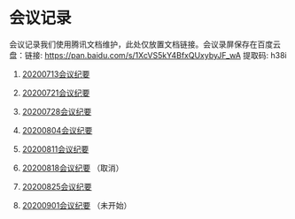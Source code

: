 # 会议记录

会议记录我们使用腾讯文档维护，此处仅放置文档链接。会议录屏保存在百度云盘：链接: https://pan.baidu.com/s/1XcVS5kY4BfxQUxybyJF_wA 提取码: h38i 

1. [20200713会议纪要](https://docs.qq.com/doc/DR0lTbW1Ca0JnaUp0)

2. [20200721会议纪要](https://docs.qq.com/doc/DR3hEU2dDbVlDY0dl)
 
3. [20200728会议纪要](https://docs.qq.com/doc/DR0VEa1FqY1ZzcnB0)
 
4. [20200804会议纪要](https://docs.qq.com/doc/DR2tXQUVQRURFbXRJ)
 
5. [20200811会议纪要](https://docs.qq.com/doc/DR1BXRVBVdmtSeUlT)
 
6. [20200818会议纪要](https://docs.qq.com/doc/DR1N6bWhwcE9YbGxn) （取消）
 
7. [20200825会议纪要](https://docs.qq.com/doc/DR2xka1lyWmNMQ2ds)
 
8. [20200901会议纪要](https://docs.qq.com/doc/DR3JOQkNwQ2FZcUlu) （未开始）